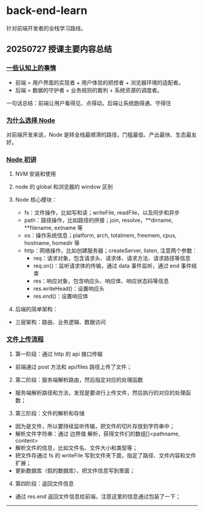 # back-end-learn

针对前端开发者的全栈学习路线。

## 20250727 授课主要内容总结

### [一些认知上的事情](./docs/01.一些认知上的事情.md)

- 前端 = 用户界面的实现者 + 用户体验的把控者 + 浏览器环境的适配者。
- 后端 = 数据的守护者 + 业务规则的裁判 + 系统资源的调度者。

一句话总结：前端让用户看得见、点得动，后端让系统跑得通、守得住

### [为什么选择 Node](./docs/02.为什么选择Node.md)

对前端开发来说，Node 是转全栈最顺滑的路径，门槛最低、产出最快、生态最友好。

### [Node 初讲](./docs/04.Node初讲.md)

1. NVM 安装和使用
2. node 的 global 和浏览器的 window 区别
3. Node 核心模块：

   - fs：文件操作，比如写和读；writeFile, readFile，以及同步和异步
   - path：路径操作，比如路径的拼接；join, resolve，**dirname, **filename, extname 等
   - os：操作系统信息；platform, arch, totalmem, freemem, cpus, hostname, homedir 等
   - http：网络操作，比如创建服务器；createServer, listen, 注意两个参数：
     - req：请求对象，包含请求头、请求体、请求方法、请求路径等信息
     - req.on()：监听请求体的传输，通过 data 事件监听，通过 end 事件结束
     - res：响应对象，包含响应头、响应体、响应状态码等信息
     - res.writeHead()：设置响应头
     - res.end()：设置响应体

4. 后端的简单架构：

- 三层架构：路由、业务逻辑、数据访问

### [文件上传流程](./codes/03-file-server/server.js)

1. 第一阶段：通过 http 的 api 接口传输

- 前端通过 post 方法和 api/files 路径上传了文件；

2. 第二阶段：服务端解析路由，然后指定对应的处理函数

- 服务端解析路径和方法，发现是要进行上传文件，然后执行的对应的处理函数；

3. 第三阶段：文件的解析和存储

- 因为是文件，所以要持续监听传输，把文件的切片存放到字符串中；
- 解析文件字符串：通过 边界值 解析，获得文件们的数组[]<pathname, content>
- 解析文件的信息，比如文件名、文件大小和类型等；
- 把文件存通过 fs 的 writeFile 写到文件夹下面，指定了路径、文件内容和文件扩展；
- 更新数据库（假的数据库），把文件信息写到里面；

4. 第四阶段：返回文件信息

- 通过 res.end 返回文件信息给前端，注意这里的信息通过包装了一下；

---
